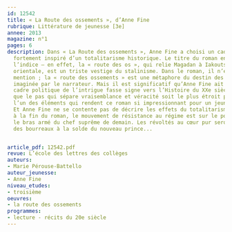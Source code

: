 ```yaml
---
id: 12542
title: « La Route des ossements », d’Anne Fine
rubrique: Littérature de jeunesse [3e]
annee: 2013
magazine: n°1
pages: 6
description: Dans « La Route des ossements », Anne Fine a choisi un cadre narratif
  fortement inspiré d’un totalitarisme historique. Le titre du roman en donne d’ailleurs
  l’indice – en effet, la « route des os », qui relie Magadan à Iakoutsk en Russie
  orientale, est un triste vestige du stalinisme. Dans le roman, il n’en est pas fait
  mention ; la « route des ossements » est une métaphore du destin des peuples opprimés,
  imaginée par le narrateur. Mais il est significatif qu’Anne Fine ait voulu que le
  cadre politique de l’intrigue fasse signe vers l’Histoire du XXe siècle. Il importe
  que le pas qui sépare vraisemblance et véracité soit le plus étroit possible – c’est
  l’un des éléments qui rendent ce roman si impressionnant pour un jeune lecteur.
  Et Anne Fine ne se contente pas de décrire les effets du totalitarisme sur une nation – 
  à la fin du roman, le mouvement de résistance au régime est sur le point de devenir
  le bras armé du chef suprême de demain. Les révoltés au cœur pur seront bientôt
  des bourreaux à la solde du nouveau prince...


article_pdf: 12542.pdf
revue: L’école des lettres des collèges
auteurs:
- Marie Pérouse-Battello
auteur_jeunesse:
- Anne Fine
niveau_etudes:
- troisième
oeuvres:
- la route des ossements
programmes:
- lecture - récits du 20e siècle
---
```

